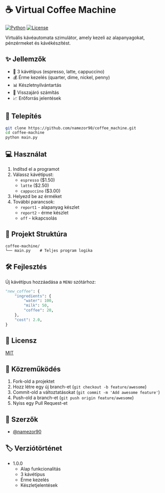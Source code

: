 # ☕ Virtual Coffee Machine

[![Python](https://img.shields.io/badge/Python-3.8%2B-blue.svg)](https://www.python.org/downloads/)
[![License](https://img.shields.io/badge/License-MIT-green.svg)](LICENSE)

Virtuális kávéautomata szimulátor, amely kezeli az alapanyagokat, pénzérmeket és kávékészítést.

## ✨ Jellemzők

- 🍵 3 kávétípus (espresso, latte, cappuccino)
- 💰 Érme kezelés (quarter, dime, nickel, penny)
- 📊 Készletnyilvántartás
- 💱 Visszajáró számítás
- 📈 Erőforrás jelentések

## 🚀 Telepítés

```bash
git clone https://github.com/namezor90/coffee_machine.git
cd coffee-machine
python main.py
```

## 💻 Használat

1. Indítsd el a programot
2. Válassz kávétípust:
   - `espresso` ($1.50)
   - `latte` ($2.50)
   - `cappuccino` ($3.00)
3. Helyezd be az érméket
4. További parancsok:
   - `report1` - alapanyag készlet
   - `report2` - érme készlet
   - `off` - kikapcsolás

## 📁 Projekt Struktúra

```
coffee-machine/
└── main.py    # Teljes program logika
```

## 🛠️ Fejlesztés

Új kávétípus hozzáadása a `MENU` szótárhoz:

```python
"new_coffee": {
    "ingredients": {
        "water": 100,
        "milk": 50,
        "coffee": 20,
    },
    "cost": 2.0,
}
```

## 📝 Licensz

[MIT](LICENSE)

## 🤝 Közreműködés

1. Fork-old a projektet
2. Hozz létre egy új branch-et (`git checkout -b feature/awesome`)
3. Commit-old a változtatásokat (`git commit -m 'Add awesome feature'`)
4. Push-old a branch-et (`git push origin feature/awesome`)
5. Nyiss egy Pull Request-et

## 👥 Szerzők

- [@namezor90](https://github.com/namezor90)

## 🏷️ Verziótörténet

- 1.0.0
  - Alap funkcionalitás
  - 3 kávétípus
  - Érme kezelés
  - Készletjelentések
